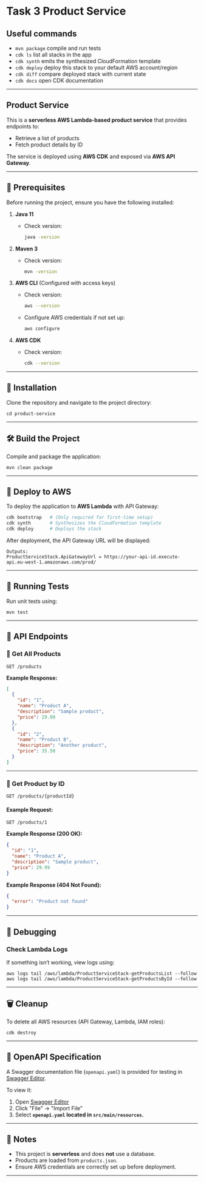 # Task 3 **Product Service**

## Useful commands

 * `mvn package`     compile and run tests
 * `cdk ls`          list all stacks in the app
 * `cdk synth`       emits the synthesized CloudFormation template
 * `cdk deploy`      deploy this stack to your default AWS account/region
 * `cdk diff`        compare deployed stack with current state
 * `cdk docs`        open CDK documentation

---

## **Product Service**

This is a **serverless AWS Lambda-based product service** that provides endpoints to:
- Retrieve a list of products
- Fetch product details by ID

The service is deployed using **AWS CDK** and exposed via **AWS API Gateway**.

---

## **🚀 Prerequisites**
Before running the project, ensure you have the following installed:

1. **Java 11**
    - Check version:
      ```sh
      java -version
      ```

2. **Maven 3**
    - Check version:
      ```sh
      mvn -version
      ```

3. **AWS CLI** (Configured with access keys)
    - Check version:
      ```sh
      aws --version
      ```
    - Configure AWS credentials if not set up:
      ```sh
      aws configure
      ```

4. **AWS CDK**
    - Check version:
      ```sh
      cdk --version
      ```

---

## **💾 Installation**
Clone the repository and navigate to the project directory:

```
cd product-service
```

---

## **🛠️ Build the Project**
Compile and package the application:

```
mvn clean package
```

---

## **🚀 Deploy to AWS**
To deploy the application to **AWS Lambda** with API Gateway:

```sh
cdk bootstrap   # (Only required for first-time setup)
cdk synth       # Synthesizes the CloudFormation template
cdk deploy      # Deploys the stack
```

After deployment, the API Gateway URL will be displayed:
```
Outputs:
ProductServiceStack.ApiGatewayUrl = https://your-api-id.execute-api.eu-west-1.amazonaws.com/prod/
```

---

## **🧪 Running Tests**
Run unit tests using:

```
mvn test
```

---

## **📡 API Endpoints**
### **🔹 Get All Products**
```http
GET /products
```
**Example Response:**
```json
[
  {
    "id": "1",
    "name": "Product A",
    "description": "Sample product",
    "price": 29.99
  },
  {
    "id": "2",
    "name": "Product B",
    "description": "Another product",
    "price": 35.50
  }
]
```

---

### **🔹 Get Product by ID**
```http
GET /products/{productId}
```
#### Example Request:
```http
GET /products/1
```
**Example Response (200 OK):**
```json
{
  "id": "1",
  "name": "Product A",
  "description": "Sample product",
  "price": 29.99
}
```

**Example Response (404 Not Found):**
```json
{
  "error": "Product not found"
}
```

---

## **🐛 Debugging**
### **Check Lambda Logs**
If something isn’t working, view logs using:

```
aws logs tail /aws/lambda/ProductServiceStack-getProductsList --follow
aws logs tail /aws/lambda/ProductServiceStack-getProductsById --follow
```

---

## **🗑️ Cleanup**
To delete all AWS resources (API Gateway, Lambda, IAM roles):

```
cdk destroy
```

---

## **📜 OpenAPI Specification**
A Swagger documentation file (`openapi.yaml`) is provided for testing in [Swagger Editor](https://editor.swagger.io/).

To view it:
1. Open [Swagger Editor](https://editor.swagger.io/)
2. Click "File" → "Import File"
3. Select **`openapi.yaml` located in `src/main/resources`.**

---

## **📌 Notes**
- This project is **serverless** and does **not** use a database.
- Products are loaded from `products.json`.
- Ensure AWS credentials are correctly set up before deployment.

---

